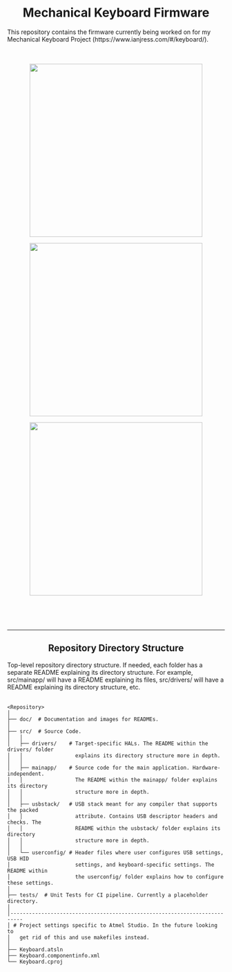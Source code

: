 <h1 align="center"> Mechanical Keyboard Firmware</h1>
This repository contains the firmware currently being worked on for my Mechanical Keyboard Project (https://www.ianjress.com/#/keyboard/).<br><br><br>

<p align="middle">
  <img src="https://images.squarespace-cdn.com/content/v1/5c7764f9ebfc7f804169e11d/1592416168365-PI403GQHYZGZ2PTTIXA9/Front+View1+Resized.jpg?format=1000w" width="400" />
</p>

<p align="middle">
  <img src="https://images.squarespace-cdn.com/content/v1/5c7764f9ebfc7f804169e11d/1592415739447-7NJ06JUF5XI0GF7KKCOH/Back+View2+Resized.jpg?format=1000w" width="400" />
</p>

<p align="middle">
  <img src="https://images.squarespace-cdn.com/content/v1/5c7764f9ebfc7f804169e11d/1591905753066-03DQTJXZU8PPUQXRHNO6/GIF1.gif?format=1000w" width="400" />
</p>
<br><br><br>

---

<h2 align="center">Repository Directory Structure</h2>
Top-level repository directory structure. If needed, each folder has a separate README explaining its directory structure. For example, src/mainapp/ will have a README explaining its files, src/drivers/ will have a README explaining its directory structure, etc.<br><br>

```
<Repository>
│
├── doc/  # Documentation and images for READMEs.
│
├── src/  # Source Code. 
│   │
│   ├── drivers/    # Target-specific HALs. The README within the drivers/ folder 
│   │                 explains its directory structure more in depth.
│   │
│   ├── mainapp/    # Source code for the main application. Hardware-independent.
│   │                 The README within the mainapp/ folder explains its directory 
│   │                 structure more in depth.
│   │
│   ├── usbstack/   # USB stack meant for any compiler that supports the packed 
│   │                 attribute. Contains USB descriptor headers and checks. The 
│   │                 README within the usbstack/ folder explains its directory 
│   │                 structure more in depth.
│   │
│   └── userconfig/ # Header files where user configures USB settings, USB HID
│                     settings, and keyboard-specific settings. The README within
│                     the userconfig/ folder explains how to configure these settings.
│   
├── tests/  # Unit Tests for CI pipeline. Currently a placeholder directory.
│
│--------------------------------------------------------------------------
│ # Project settings specific to Atmel Studio. In the future looking to
│   get rid of this and use makefiles instead.
│
├── Keyboard.atsln
├── Keyboard.componentinfo.xml
└── Keyboard.cproj
```
